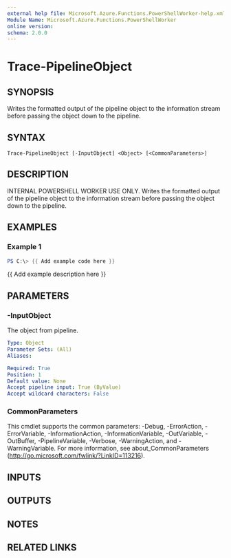 ```yaml
---
external help file: Microsoft.Azure.Functions.PowerShellWorker-help.xml
Module Name: Microsoft.Azure.Functions.PowerShellWorker
online version:
schema: 2.0.0
---
```


# Trace-PipelineObject

## SYNOPSIS
Writes the formatted output of the pipeline object to the information stream before passing the object down to the pipeline.

## SYNTAX

```
Trace-PipelineObject [-InputObject] <Object> [<CommonParameters>]
```

## DESCRIPTION
INTERNAL POWERSHELL WORKER USE ONLY.
Writes the formatted output of the pipeline object to the information stream before passing the object down to the pipeline.

## EXAMPLES

### Example 1
```powershell
PS C:\> {{ Add example code here }}
```

{{ Add example description here }}

## PARAMETERS

### -InputObject
The object from pipeline.

```yaml
Type: Object
Parameter Sets: (All)
Aliases:

Required: True
Position: 1
Default value: None
Accept pipeline input: True (ByValue)
Accept wildcard characters: False
```

### CommonParameters
This cmdlet supports the common parameters: -Debug, -ErrorAction, -ErrorVariable, -InformationAction, -InformationVariable, -OutVariable, -OutBuffer, -PipelineVariable, -Verbose, -WarningAction, and -WarningVariable. For more information, see about_CommonParameters (http://go.microsoft.com/fwlink/?LinkID=113216).

## INPUTS

## OUTPUTS

## NOTES

## RELATED LINKS
